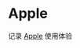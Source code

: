 # Apple

记录 [Apple](https://www.apple.com/) 使用体验

<Wiki />

<script setup>
import Wiki from '../../.vitepress/components/Wiki.vue'

</script>
